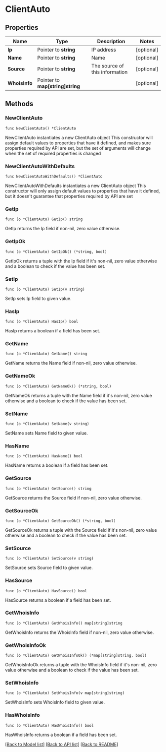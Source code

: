 # ClientAuto

## Properties

Name | Type | Description | Notes
------------ | ------------- | ------------- | -------------
**Ip** | Pointer to **string** | IP address | [optional] 
**Name** | Pointer to **string** | Name | [optional] 
**Source** | Pointer to **string** | The source of this information | [optional] 
**WhoisInfo** | Pointer to **map[string]string** |  | [optional] 

## Methods

### NewClientAuto

`func NewClientAuto() *ClientAuto`

NewClientAuto instantiates a new ClientAuto object
This constructor will assign default values to properties that have it defined,
and makes sure properties required by API are set, but the set of arguments
will change when the set of required properties is changed

### NewClientAutoWithDefaults

`func NewClientAutoWithDefaults() *ClientAuto`

NewClientAutoWithDefaults instantiates a new ClientAuto object
This constructor will only assign default values to properties that have it defined,
but it doesn't guarantee that properties required by API are set

### GetIp

`func (o *ClientAuto) GetIp() string`

GetIp returns the Ip field if non-nil, zero value otherwise.

### GetIpOk

`func (o *ClientAuto) GetIpOk() (*string, bool)`

GetIpOk returns a tuple with the Ip field if it's non-nil, zero value otherwise
and a boolean to check if the value has been set.

### SetIp

`func (o *ClientAuto) SetIp(v string)`

SetIp sets Ip field to given value.

### HasIp

`func (o *ClientAuto) HasIp() bool`

HasIp returns a boolean if a field has been set.

### GetName

`func (o *ClientAuto) GetName() string`

GetName returns the Name field if non-nil, zero value otherwise.

### GetNameOk

`func (o *ClientAuto) GetNameOk() (*string, bool)`

GetNameOk returns a tuple with the Name field if it's non-nil, zero value otherwise
and a boolean to check if the value has been set.

### SetName

`func (o *ClientAuto) SetName(v string)`

SetName sets Name field to given value.

### HasName

`func (o *ClientAuto) HasName() bool`

HasName returns a boolean if a field has been set.

### GetSource

`func (o *ClientAuto) GetSource() string`

GetSource returns the Source field if non-nil, zero value otherwise.

### GetSourceOk

`func (o *ClientAuto) GetSourceOk() (*string, bool)`

GetSourceOk returns a tuple with the Source field if it's non-nil, zero value otherwise
and a boolean to check if the value has been set.

### SetSource

`func (o *ClientAuto) SetSource(v string)`

SetSource sets Source field to given value.

### HasSource

`func (o *ClientAuto) HasSource() bool`

HasSource returns a boolean if a field has been set.

### GetWhoisInfo

`func (o *ClientAuto) GetWhoisInfo() map[string]string`

GetWhoisInfo returns the WhoisInfo field if non-nil, zero value otherwise.

### GetWhoisInfoOk

`func (o *ClientAuto) GetWhoisInfoOk() (*map[string]string, bool)`

GetWhoisInfoOk returns a tuple with the WhoisInfo field if it's non-nil, zero value otherwise
and a boolean to check if the value has been set.

### SetWhoisInfo

`func (o *ClientAuto) SetWhoisInfo(v map[string]string)`

SetWhoisInfo sets WhoisInfo field to given value.

### HasWhoisInfo

`func (o *ClientAuto) HasWhoisInfo() bool`

HasWhoisInfo returns a boolean if a field has been set.


[[Back to Model list]](../README.md#documentation-for-models) [[Back to API list]](../README.md#documentation-for-api-endpoints) [[Back to README]](../README.md)


